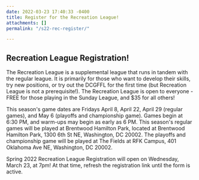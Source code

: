 ```yaml
---
date: 2022-03-23 17:40:33 -0400
title: Register for the Recreation League!
attachments: []
permalink: "/s22-rec-register/"

---
```

## Recreation League Registration!

The Recreation League is a supplemental league that runs in tandem with the regular league. It is primarily for those who want to develop their skills, try new positions, or try out the DCGFFL for the first time (but Recreation League is not a prerequisite!). The Recreation League is open to everyone - FREE for those playing in the Sunday League, and $35 for all others!

This season's game dates are Fridays April 8, April 22, April 29 (regular games), and May 6 (playoffs and championship game). Games begin at 6:30 PM, and warm-ups may begin as early as 6 PM.  This season's regular games will be played at Brentwood Hamilton Park, located at Brentwood Hamilton Park, 1300 6th St NE, Washington, DC 20002. The playoffs and championship game will be played at The Fields at RFK Campus, 401 Oklahoma Ave NE, Washington, DC 20002.

Spring 2022 Recreation League Registration will open on Wednesday, March 23, at 7pm! At that time, refresh the registration link until the form is active.  